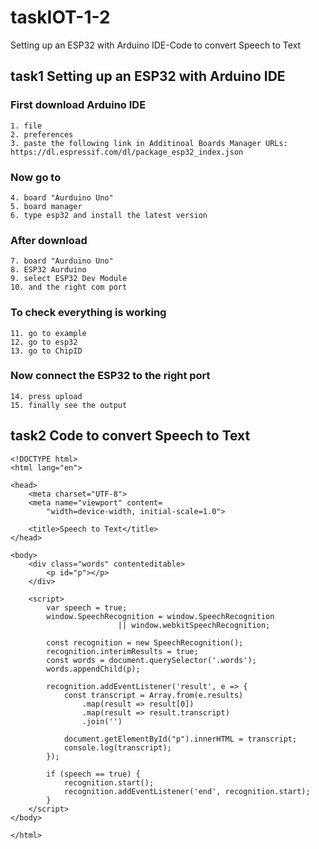 # taskIOT-1-2
Setting up an ESP32 with Arduino IDE-Code to convert Speech to Text
## task1 Setting up an ESP32 with Arduino IDE

### First download Arduino IDE
```
1. file
2. preferences
3. paste the following link in Additinoal Boards Manager URLs:
https://dl.espressif.com/dl/package_esp32_index.json
```
### Now go to 
```
4. board "Aurduino Uno"
5. board manager
6. type esp32 and install the latest version
```
### After download 
```
7. board "Aurduino Uno"
8. ESP32 Aurduino
9. select ESP32 Dev Module
10. and the right com port 
```
### To check everything is working
```
11. go to example
12. go to esp32
13. go to ChipID
```
### Now connect the ESP32 to the right port
```
14. press upload
15. finally see the output
```
## task2 Code to convert Speech to Text
```
<!DOCTYPE html>
<html lang="en">

<head>
	<meta charset="UTF-8">
	<meta name="viewport" content=
		"width=device-width, initial-scale=1.0">

	<title>Speech to Text</title>
</head>

<body>
	<div class="words" contenteditable>
		<p id="p"></p>
	</div>

	<script>
		var speech = true;
		window.SpeechRecognition = window.SpeechRecognition
						|| window.webkitSpeechRecognition;

		const recognition = new SpeechRecognition();
		recognition.interimResults = true;
		const words = document.querySelector('.words');
		words.appendChild(p);

		recognition.addEventListener('result', e => {
			const transcript = Array.from(e.results)
				.map(result => result[0])
				.map(result => result.transcript)
				.join('')

			document.getElementById("p").innerHTML = transcript;
			console.log(transcript);
		});
		
		if (speech == true) {
			recognition.start();
			recognition.addEventListener('end', recognition.start);
		}
	</script>
</body>

</html>
```


